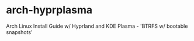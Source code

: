 # arch-hyprplasma
Arch Linux Install Guide w/ Hyprland and KDE Plasma - 'BTRFS w/ bootable snapshots'
